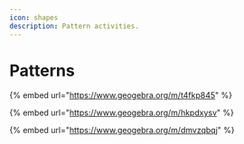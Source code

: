```yaml
---
icon: shapes
description: Pattern activities.
---
```


# Patterns

{% embed url="https://www.geogebra.org/m/t4fkp845" %}

{% embed url="https://www.geogebra.org/m/hkpdxysv" %}

{% embed url="https://www.geogebra.org/m/dmvzqbqj" %}
